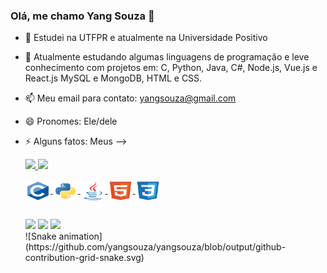 ### Olá, me chamo Yang Souza 👋

- 🔭 Estudei na UTFPR e atualmente na Universidade Positivo  
- 🌱 Atualmente estudando algumas linguagens de programação e leve conhecimento com projetos em: C, Python, Java, C#, Node.js, Vue.js e React.js MySQL e MongoDB, HTML e CSS. 
- 📫 Meu email para contato: yangsouza@gmail.com 
- 😄 Pronomes: Ele/dele
- ⚡ Alguns fatos: Meus
-->

  <div>
    <a href="https://github.com/yangsouza">
      <img height="180em" src="https://github-readme-stats.vercel.app/api?username=yangsouza&show_icons=true&theme=dracula&inclue_all_commits=true&count_private=true"/>
      <img height="180em" src="https://github-readme-stats.vercel.app/api/top-langs/?username=yangsouza&layout=compact&langs_count=16&theme=dracula"/>
  </div>

  <div style="display: inline_block"><br>
    <img align="center" alt=Yang-HTML" height="30" width="40" src="https://raw.githubusercontent.com/devicons/devicon/master/icons/c/c-original.svg">
    <img align="center" alt=Yang-HTML" height="30" width="40" src="https://raw.githubusercontent.com/devicons/devicon/master/icons/python/python-original.svg">
    <img align="center" alt=Yang-HTML" height="30" width="40" src="https://raw.githubusercontent.com/devicons/devicon/master/icons/java/java-original.svg">
    <img align="center" alt=Yang-HTML" height="30" width="40" src="https://raw.githubusercontent.com/devicons/devicon/master/icons/html5/html5-original.svg">
    <img align="center" alt=Yang-HTML" height="30" width="40" src="https://raw.githubusercontent.com/devicons/devicon/master/icons/css3/css3-original.svg">
  
  ##

  <div>
    <a href="https://www.linkedin.com/in/yangsouza" target="_blank"><img src="https://img.shields.io/badge/LinkedIn-0077B5?style=for-the-badge&logo=linkedin&logoColor=white" target="_blank"></a>
    <a href="https://www.instagram.com/yangsouza" target="_blank"><img src="https://img.shields.io/badge/Instagram-E4405F?style=for-the-badge&logo=instagram&logoColor=white" target="_blank"></a>
    <a href="mailto:contato@yangsouza" target="_blank"><img src="https://img.shields.io/badge/Gmail-D14836?style=for-the-badge&logo=gmail&logoColor=white" target="_blank"></a>
  </div>
  ![Snake animation](https://github.com/yangsouza/yangsouza/blob/output/github-contribution-grid-snake.svg)

